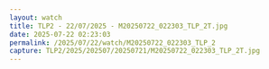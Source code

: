 ```yaml
---
layout: watch
title: TLP2 - 22/07/2025 - M20250722_022303_TLP_2T.jpg
date: 2025-07-22 02:23:03
permalink: /2025/07/22/watch/M20250722_022303_TLP_2
capture: TLP2/2025/202507/20250721/M20250722_022303_TLP_2T.jpg
---
```

